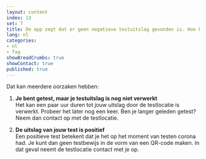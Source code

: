 ```yaml
---
layout: content
index: 13
set: 7
title: De app zegt dat er geen negatieve testuitslag gevonden is. Hoe kan dit?
lang: nl
categories:
- nl
- faq
showBreadCrumbs: true
showContact: true
published: true
---
```

Dat kan meerdere oorzaken hebben:

1. **Je bent getest, maar je testuitslag is nog niet verwerkt** <br />
   Het kan een paar uur duren tot jouw uitslag door de testlocatie is verwerkt. Probeer het later nog een keer. Ben je langer geleden getest? Neem dan contact op met de testlocatie.

2. **De uitslag van jouw test is positief** <br />
   Een positieve test betekent dat je het op het moment van testen corona had. Je kunt dan geen testbewijs in de vorm van een QR-code maken. In dat geval neemt de testlocatie contact met je op.
